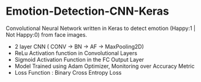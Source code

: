 # Emotion-Detection-CNN-Keras

Convolutional Neural Network written in Keras to detect emotion (Happy:1 | Not Happy:0) from face images.
* 2 layer CNN ( CONV -> BN -> AF -> MaxPooling2D)
* ReLu Activation function in Convolutional Layers
* Sigmoid Activation Function in the FC Output Layer
* Model Trained using Adam Optimizer, Monitoring over Accuracy Metric
* Loss Function : Binary Cross Entropy Loss
